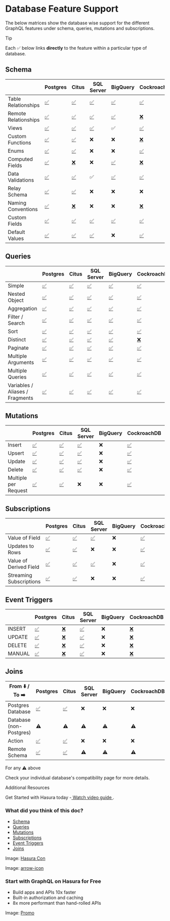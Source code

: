 # Database Feature Support

The below matrices show the database wise support for the different GraphQL features under schema, queries, mutations
and subscriptions.

Tip

Each ✅ below links **directly** to the feature within a particular type of database.

## Schema​

|  | Postgres | Citus | SQL Server | BigQuery | CockroachDB | CosmosDB |
|---|---|---|---|---|---|---|
| Table Relationships | [ ✅ ](https://hasura.io/docs/latest/schema/postgres/table-relationships/index/) | [ ✅ ](https://hasura.io/docs/latest/schema/postgres/table-relationships/index/) | [ ✅ ](https://hasura.io/docs/latest/schema/ms-sql-server/table-relationships/index/) | [ ✅ ](https://hasura.io/docs/latest/schema/bigquery/table-relationships/index/) | [ ✅ ](https://hasura.io/docs/latest/schema/postgres/table-relationships/index/) | [ ✅ ](https://hasura.io/docs/latest/schema/postgres/table-relationships/index/) |
| Remote Relationships | [ ✅ ](https://hasura.io/docs/latest/schema/postgres/remote-relationships/index/) | [ ✅ ](https://hasura.io/docs/latest/schema/postgres/remote-relationships/index/) | [ ✅ ](https://hasura.io/docs/latest/schema/ms-sql-server/remote-relationships/index/) | [ ✅ ](https://hasura.io/docs/latest/schema/bigquery/index/) | [ ❌ ](https://hasura.io/docs/latest/databases/postgres/cockroachdb/hasura-cockroachdb-compatibility/#relationships) | [ ✅ ](https://hasura.io/docs/latest/schema/postgres/remote-relationships/index/) |
| Views | [ ✅ ](https://hasura.io/docs/latest/schema/postgres/views/) | [ ✅ ](https://hasura.io/docs/latest/schema/postgres/views/) | [ ✅ ](https://hasura.io/docs/latest/schema/ms-sql-server/views/) | ✅ | [ ✅ ](https://hasura.io/docs/latest/schema/postgres/views/) | [ ✅ ](https://hasura.io/docs/latest/schema/postgres/views/) |
| Custom Functions | [ ✅ ](https://hasura.io/docs/latest/schema/postgres/custom-functions/) | [ ✅ ](https://hasura.io/docs/latest/schema/postgres/custom-functions/) | ❌ | ❌ | [ ❌ ](https://hasura.io/docs/latest/databases/postgres/cockroachdb/hasura-cockroachdb-compatibility/#functions) | [ ✅ ](https://hasura.io/docs/latest/schema/postgres/custom-functions/) |
| Enums | [ ✅ ](https://hasura.io/docs/latest/schema/postgres/enums/) | [ ✅ ](https://hasura.io/docs/latest/schema/postgres/enums/) | ❌ | ❌ | [ ✅ ](https://hasura.io/docs/latest/schema/postgres/enums/) | ❌ |
| Computed Fields | [ ✅ ](https://hasura.io/docs/latest/schema/postgres/computed-fields/) | [ ❌ ](https://hasura.io/docs/latest/databases/postgres/citus-hyperscale-postgres/hasura-citus-compatibility/#computed-fields) | ❌ | [ ✅ ](https://hasura.io/docs/latest/schema/bigquery/computed-fields/) | [ ❌ ](https://hasura.io/docs/latest/databases/postgres/cockroachdb/hasura-cockroachdb-compatibility/#functions) | ❌ |
| Data Validations | [ ✅ ](https://hasura.io/docs/latest/schema/postgres/data-validations/) | [ ✅ ](https://hasura.io/docs/latest/schema/postgres/data-validations/) | ✅ | [ ✅ ](https://hasura.io/docs/latest/schema/bigquery/data-validations/) | [ ✅ ](https://hasura.io/docs/latest/schema/postgres/data-validations/) | [ ✅ ](https://hasura.io/docs/latest/schema/postgres/data-validations/) |
| Relay Schema | [ ✅ ](https://hasura.io/docs/latest/schema/postgres/relay-schema/) | [ ✅ ](https://hasura.io/docs/latest/schema/postgres/relay-schema/) | ❌ | ❌ | ❌ | [ ✅ ](https://hasura.io/docs/latest/schema/postgres/relay-schema/) |
| Naming Conventions | [ ✅ ](https://hasura.io/docs/latest/schema/postgres/naming-convention/) | [ ❌ ](https://hasura.io/docs/latest/databases/postgres/citus-hyperscale-postgres/hasura-citus-compatibility/#naming-conventions) | ❌ | ❌ | [ ❌ ](https://hasura.io/docs/latest/databases/postgres/cockroachdb/hasura-cockroachdb-compatibility/#naming-conventions) | ❌ |
| Custom Fields | [ ✅ ](https://hasura.io/docs/latest/schema/postgres/custom-field-names/) | [ ✅ ](https://hasura.io/docs/latest/schema/postgres/custom-field-names/) | [ ✅ ](https://hasura.io/docs/latest/schema/ms-sql-server/custom-field-names/) | [ ✅ ](https://hasura.io/docs/latest/schema/bigquery/custom-field-names/) | [ ✅ ](https://hasura.io/docs/latest/schema/postgres/custom-field-names/) | [ ✅ ](https://hasura.io/docs/latest/schema/postgres/custom-field-names/) |
| Default Values | [ ✅ ](https://hasura.io/docs/latest/schema/postgres/default-values/index/) | [ ✅ ](https://hasura.io/docs/latest/schema/postgres/default-values/index/) | [ ✅ ](https://hasura.io/docs/latest/schema/ms-sql-server/default-values/index/) | ❌ | [ ✅ ](https://hasura.io/docs/latest/schema/postgres/default-values/index/) | [ ✅ ](https://hasura.io/docs/latest/schema/postgres/default-values/index/) |


## Queries​

|  | Postgres | Citus | SQL Server | BigQuery | CockroachDB | CosmosDB |
|---|---|---|---|---|---|---|
| Simple | [ ✅ ](https://hasura.io/docs/latest/queries/postgres/simple-object-queries/) | [ ✅ ](https://hasura.io/docs/latest/queries/postgres/simple-object-queries/) | [ ✅ ](https://hasura.io/docs/latest/queries/ms-sql-server/simple-object-queries/) | [ ✅ ](https://hasura.io/docs/latest/queries/bigquery/simple-object-queries/) | [ ✅ ](https://hasura.io/docs/latest/queries/postgres/simple-object-queries/) | [ ✅ ](https://hasura.io/docs/latest/queries/postgres/simple-object-queries/) |
| Nested Object | [ ✅ ](https://hasura.io/docs/latest/queries/postgres/nested-object-queries/) | [ ✅ ](https://hasura.io/docs/latest/queries/postgres/nested-object-queries/) | [ ✅ ](https://hasura.io/docs/latest/queries/ms-sql-server/nested-object-queries/) | [ ✅ ](https://hasura.io/docs/latest/queries/bigquery/nested-object-queries/) | [ ✅ ](https://hasura.io/docs/latest/queries/postgres/nested-object-queries/) | [ ✅ ](https://hasura.io/docs/latest/queries/postgres/nested-object-queries/) |
| Aggregation | [ ✅ ](https://hasura.io/docs/latest/queries/postgres/aggregation-queries/) | [ ✅ ](https://hasura.io/docs/latest/queries/postgres/aggregation-queries/) | [ ✅ ](https://hasura.io/docs/latest/queries/ms-sql-server/aggregation-queries/) | [ ✅ ](https://hasura.io/docs/latest/queries/bigquery/aggregation-queries/) | [ ✅ ](https://hasura.io/docs/latest/queries/postgres/aggregation-queries/) | [ ✅ ](https://hasura.io/docs/latest/queries/postgres/aggregation-queries/) |
| Filter / Search | [ ✅ ](https://hasura.io/docs/latest/queries/postgres/filters/index/) | [ ✅ ](https://hasura.io/docs/latest/queries/postgres/filters/index/) | [ ✅ ](https://hasura.io/docs/latest/queries/ms-sql-server/filters/index/) | [ ✅ ](https://hasura.io/docs/latest/queries/bigquery/filters/index/) | [ ✅ ](https://hasura.io/docs/latest/queries/postgres/filters/index/) | [ ✅ ](https://hasura.io/docs/latest/queries/postgres/filters/index/) |
| Sort | [ ✅ ](https://hasura.io/docs/latest/queries/postgres/sorting/) | [ ✅ ](https://hasura.io/docs/latest/queries/postgres/sorting/) | [ ✅ ](https://hasura.io/docs/latest/queries/ms-sql-server/sorting/) | [ ✅ ](https://hasura.io/docs/latest/queries/bigquery/index/) | [ ✅ ](https://hasura.io/docs/latest/queries/postgres/sorting/) | [ ✅ ](https://hasura.io/docs/latest/queries/postgres/sorting/) |
| Distinct | [ ✅ ](https://hasura.io/docs/latest/queries/postgres/distinct-queries/) | [ ✅ ](https://hasura.io/docs/latest/queries/postgres/distinct-queries/) | [ ✅ ](https://hasura.io/docs/latest/queries/ms-sql-server/index/) | [ ✅ ](https://hasura.io/docs/latest/queries/bigquery/index/) | [ ❌ ](https://hasura.io/docs/latest/databases/postgres/cockroachdb/hasura-cockroachdb-compatibility/#queries) | [ ✅ ](https://hasura.io/docs/latest/queries/postgres/distinct-queries/) |
| Paginate | [ ✅ ](https://hasura.io/docs/latest/queries/postgres/pagination/) | [ ✅ ](https://hasura.io/docs/latest/queries/postgres/pagination/) | [ ✅ ](https://hasura.io/docs/latest/queries/ms-sql-server/pagination/) | [ ✅ ](https://hasura.io/docs/latest/queries/bigquery/index/) | [ ✅ ](https://hasura.io/docs/latest/queries/postgres/pagination/) | [ ✅ ](https://hasura.io/docs/latest/queries/postgres/pagination/) |
| Multiple Arguments | [ ✅ ](https://hasura.io/docs/latest/queries/postgres/multiple-arguments/) | [ ✅ ](https://hasura.io/docs/latest/queries/postgres/multiple-arguments/) | [ ✅ ](https://hasura.io/docs/latest/queries/ms-sql-server/multiple-arguments/) | [ ✅ ](https://hasura.io/docs/latest/queries/bigquery/index/) | [ ✅ ](https://hasura.io/docs/latest/queries/postgres/multiple-arguments/) | [ ✅ ](https://hasura.io/docs/latest/queries/postgres/multiple-arguments/) |
| Multiple Queries | [ ✅ ](https://hasura.io/docs/latest/queries/postgres/multiple-queries/) | [ ✅ ](https://hasura.io/docs/latest/queries/postgres/multiple-queries/) | [ ✅ ](https://hasura.io/docs/latest/queries/ms-sql-server/multiple-queries/) | [ ✅ ](https://hasura.io/docs/latest/queries/bigquery/index/) | [ ✅ ](https://hasura.io/docs/latest/queries/postgres/multiple-queries/) | [ ✅ ](https://hasura.io/docs/latest/queries/postgres/multiple-queries/) |
| Variables / Aliases / Fragments | [ ✅ ](https://hasura.io/docs/latest/queries/postgres/variables-aliases-fragments-directives/) | [ ✅ ](https://hasura.io/docs/latest/queries/postgres/variables-aliases-fragments-directives/) | [ ✅ ](https://hasura.io/docs/latest/queries/ms-sql-server/variables-aliases-fragments-directives/) | [ ✅ ](https://hasura.io/docs/latest/queries/bigquery/index/) | [ ✅ ](https://hasura.io/docs/latest/queries/postgres/variables-aliases-fragments-directives/) | [ ✅ ](https://hasura.io/docs/latest/queries/postgres/variables-aliases-fragments-directives/) |


## Mutations​

|  | Postgres | Citus | SQL Server | BigQuery | CockroachDB | CosmosDB |
|---|---|---|---|---|---|---|
| Insert | [ ✅ ](https://hasura.io/docs/latest/mutations/postgres/insert/) | [ ✅ ](https://hasura.io/docs/latest/mutations/postgres/insert/) | [ ✅ ](https://hasura.io/docs/latest/mutations/ms-sql-server/insert/) | ❌ | [ ✅ ](https://hasura.io/docs/latest/mutations/postgres/insert/) | [ ✅ ](https://hasura.io/docs/latest/mutations/postgres/insert/) |
| Upsert | [ ✅ ](https://hasura.io/docs/latest/mutations/postgres/upsert/) | [ ✅ ](https://hasura.io/docs/latest/mutations/postgres/upsert/) | [ ✅ ](https://hasura.io/docs/latest/mutations/ms-sql-server/upsert/) | ❌ | [ ✅ ](https://hasura.io/docs/latest/mutations/postgres/upsert/) | [ ✅ ](https://hasura.io/docs/latest/mutations/postgres/upsert/) |
| Update | [ ✅ ](https://hasura.io/docs/latest/mutations/postgres/update/) | [ ✅ ](https://hasura.io/docs/latest/mutations/postgres/update/) | [ ✅ ](https://hasura.io/docs/latest/mutations/ms-sql-server/update/) | ❌ | [ ✅ ](https://hasura.io/docs/latest/mutations/postgres/update/) | [ ✅ ](https://hasura.io/docs/latest/mutations/postgres/update/) |
| Delete | [ ✅ ](https://hasura.io/docs/latest/mutations/postgres/delete/) | [ ✅ ](https://hasura.io/docs/latest/mutations/postgres/delete/) | [ ✅ ](https://hasura.io/docs/latest/mutations/ms-sql-server/delete/) | ❌ | [ ✅ ](https://hasura.io/docs/latest/mutations/postgres/delete/) | [ ✅ ](https://hasura.io/docs/latest/mutations/postgres/delete/) |
| Multiple per Request | [ ✅ ](https://hasura.io/docs/latest/mutations/postgres/multiple-mutations/) | [ ✅ ](https://hasura.io/docs/latest/mutations/postgres/multiple-mutations/) | ❌ | ❌ | [ ✅ ](https://hasura.io/docs/latest/mutations/postgres/multiple-mutations/) | [ ✅ ](https://hasura.io/docs/latest/mutations/postgres/multiple-mutations/) |


## Subscriptions​

|  | Postgres | Citus | SQL Server | BigQuery | CockroachDB | CosmosDB |
|---|---|---|---|---|---|---|
| Value of Field | [ ✅ ](https://hasura.io/docs/latest/subscriptions/postgres/livequery/use-cases/#pg-subscribe-field) | [ ✅ ](https://hasura.io/docs/latest/subscriptions/postgres/livequery/use-cases/#pg-subscribe-field) | [ ✅ ](https://hasura.io/docs/latest/subscriptions/ms-sql-server/use-cases/#pg-subscribe-field) | ❌ | [ ✅ ](https://hasura.io/docs/latest/subscriptions/postgres/livequery/use-cases/#pg-subscribe-field) | [ ✅ ](https://hasura.io/docs/latest/subscriptions/postgres/livequery/use-cases/#pg-subscribe-field) |
| Updates to Rows | [ ✅ ](https://hasura.io/docs/latest/subscriptions/postgres/livequery/use-cases/#pg-subscribe-table) | [ ✅ ](https://hasura.io/docs/latest/subscriptions/postgres/livequery/use-cases/#pg-subscribe-table) | ❌ | ❌ | [ ✅ ](https://hasura.io/docs/latest/subscriptions/postgres/livequery/use-cases/#pg-subscribe-table) | [ ✅ ](https://hasura.io/docs/latest/subscriptions/postgres/livequery/use-cases/#pg-subscribe-table) |
| Value of Derived Field | [ ✅ ](https://hasura.io/docs/latest/subscriptions/postgres/livequery/use-cases/#pg-subscribe-derived) | [ ✅ ](https://hasura.io/docs/latest/subscriptions/postgres/livequery/use-cases/#pg-subscribe-derived) | [ ✅ ](https://hasura.io/docs/latest/subscriptions/ms-sql-server/use-cases/#pg-subscribe-derived) | ❌ | [ ✅ ](https://hasura.io/docs/latest/subscriptions/postgres/livequery/use-cases/#pg-subscribe-derived) | [ ✅ ](https://hasura.io/docs/latest/subscriptions/postgres/livequery/use-cases/#pg-subscribe-derived) |
| Streaming Subscriptions | [ ✅ ](https://hasura.io/docs/latest/subscriptions/postgres/streaming/index/) | [ ✅ ](https://hasura.io/docs/latest/subscriptions/postgres/streaming/index/) | ❌ | ❌ | [ ✅ ](https://hasura.io/docs/latest/subscriptions/postgres/streaming/index/) | [ ✅ ](https://hasura.io/docs/latest/subscriptions/postgres/streaming/index/) |


## Event Triggers​

|  | Postgres | Citus | SQL Server | BigQuery | CockroachDB | CosmosDB |
|---|---|---|---|---|---|---|
| INSERT | [ ✅ ](https://hasura.io/docs/latest/event-triggers/overview/) | [ ❌ ](https://hasura.io/docs/latest/databases/postgres/citus-hyperscale-postgres/hasura-citus-compatibility/#event-triggers) | [ ✅ ](https://hasura.io/docs/latest/event-triggers/overview/) | ❌ | [ ❌ ](https://hasura.io/docs/latest/databases/postgres/cockroachdb/hasura-cockroachdb-compatibility/#event-triggers) | ❌ |
| UPDATE | [ ✅ ](https://hasura.io/docs/latest/event-triggers/overview/) | [ ❌ ](https://hasura.io/docs/latest/databases/postgres/citus-hyperscale-postgres/hasura-citus-compatibility/#event-triggers) | [ ✅ ](https://hasura.io/docs/latest/event-triggers/overview/) | ❌ | [ ❌ ](https://hasura.io/docs/latest/databases/postgres/cockroachdb/hasura-cockroachdb-compatibility/#event-triggers) | ❌ |
| DELETE | [ ✅ ](https://hasura.io/docs/latest/event-triggers/overview/) | [ ❌ ](https://hasura.io/docs/latest/databases/postgres/citus-hyperscale-postgres/hasura-citus-compatibility/#event-triggers) | [ ✅ ](https://hasura.io/docs/latest/event-triggers/overview/) | ❌ | [ ❌ ](https://hasura.io/docs/latest/databases/postgres/cockroachdb/hasura-cockroachdb-compatibility/#event-triggers) | ❌ |
| MANUAL | [ ✅ ](https://hasura.io/docs/latest/event-triggers/overview/) | [ ❌ ](https://hasura.io/docs/latest/databases/postgres/citus-hyperscale-postgres/hasura-citus-compatibility/#event-triggers) | [ ✅ ](https://hasura.io/docs/latest/event-triggers/overview/) | ❌ | [ ❌ ](https://hasura.io/docs/latest/databases/postgres/cockroachdb/hasura-cockroachdb-compatibility/#event-triggers) | ❌ |


## Joins​

| From ⬇️ / To ➡️ | Postgres | Citus | SQL Server | BigQuery | CockroachDB | CosmosDB | Action | Remote Schema |
|---|---|---|---|---|---|---|---|---|
| Postgres Database | [ ✅ ](https://hasura.io/docs/latest/schema/postgres/remote-relationships/index/) | [ ✅ ](https://hasura.io/docs/latest/schema/postgres/remote-relationships/index/) | ❌ | ❌ | ❌ | ❌ | ❌ | [ ✅ ](https://hasura.io/docs/latest/schema/postgres/remote-relationships/remote-schema-relationships/) |
| Database (non-Postgres) | ⚠️ | ⚠️ | ⚠️ | ⚠️ | ⚠️ | ⚠️ | ❌ | ⚠️ |
| Action | [ ✅ ](https://hasura.io/docs/latest/schema/postgres/remote-relationships/action-relationships/) | [ ✅ ](https://hasura.io/docs/latest/schema/postgres/remote-relationships/action-relationships/) | ❌ | ❌ | ❌ | ❌ | [ ✅ ](https://hasura.io/docs/latest/actions/action-relationships/#action-to-action-relationships) | ❌ |
| Remote Schema | [ ✅ ](https://hasura.io/docs/latest/remote-schemas/remote-relationships/remote-schema-db-relationships/) | [ ✅ ](https://hasura.io/docs/latest/remote-schemas/remote-relationships/remote-schema-db-relationships/) | ⚠️ | ⚠️ | ⚠️ | ⚠️ | ❌ | [ ✅ ](https://hasura.io/docs/latest/remote-schemas/remote-relationships/remote-schema-relationships/) |


For any ⚠️ above

Check your individual database's compatibility page for more details.

Additional Resources

Get Started with Hasura today -[ Watch video guide ](https://hasura.io/events/webinar/get-started-with-hasura/?pg=docs&plcmt=body&cta=getting-started&tech=).

### What did you think of this doc?

- [ Schema ](https://hasura.io/docs/latest/databases/feature-support/#schema)
- [ Queries ](https://hasura.io/docs/latest/databases/feature-support/#queries)
- [ Mutations ](https://hasura.io/docs/latest/databases/feature-support/#mutations)
- [ Subscriptions ](https://hasura.io/docs/latest/databases/feature-support/#subscriptions)
- [ Event Triggers ](https://hasura.io/docs/latest/databases/feature-support/#event-triggers)
- [ Joins ](https://hasura.io/docs/latest/databases/feature-support/#joins)


Image: [ Hasura Con ](https://res.cloudinary.com/dh8fp23nd/image/upload/v1686154570/hasura-con-2023/has-con-light-date_r2a2ud.png)

Image: [ arrow-icon ](https://res.cloudinary.com/dh8fp23nd/image/upload/v1683723549/main-web/chevron-right_ldbi7d.png)

### Start with GraphQL on Hasura for Free

- Build apps and APIs 10x faster
- Built-in authorization and caching
- 8x more performant than hand-rolled APIs


Image: [ Promo ](https://hasura.io/docs/assets/images/hasura-free-ff60e409244e0ea12b5a3045d1a9096b.png)